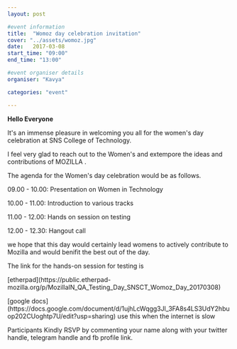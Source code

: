 ```yaml
---
layout: post

#event information
title:  "Womoz day celebration invitation"
cover: "../assets/womoz.jpg"
date:   2017-03-08
start_time: "09:00"
end_time: "13:00"

#event organiser details
organiser: "Kavya"

categories: "event"

---
```


**Hello Everyone**

<p>It's an immense pleasure in welcoming you all for the women's day celebration at SNS College of Technology.</p>

<p>I feel very glad to reach out to the Women's and extempore the ideas and contributions of MOZILLA .</p>

<p>The agenda for the Women's day celebration would be as follows.</p>

<p>09.00 - 10.00: Presentation on Women in Technology</p>
<p>10.00 - 11.00:  Introduction to various tracks</p>
<p>11.00 - 12.00: Hands on session on testing</p>
<p>12.00 - 12.30: Hangout call</p>

<p>we hope that this day would certainly lead womens to actively contribute to Mozilla and would benifit the best out of the day.</p>

<p>The link for the hands-on session for testing is </p>
<p>[etherpad](https://public.etherpad-mozilla.org/p/MozillaIN_QA_Testing_Day_SNSCT_Womoz_Day_20170308) </p>  
<p>[google docs](https://docs.google.com/document/d/1ujhLcWqgg3Jl_3FA8s4LS3UdY2hbuop202CUoghtp7U/edit?usp=sharing) use this when the internet is slow </p>

<p>Participants Kindly RSVP by commenting your name along with your twitter handle, telegram handle and fb profile link.</p>
